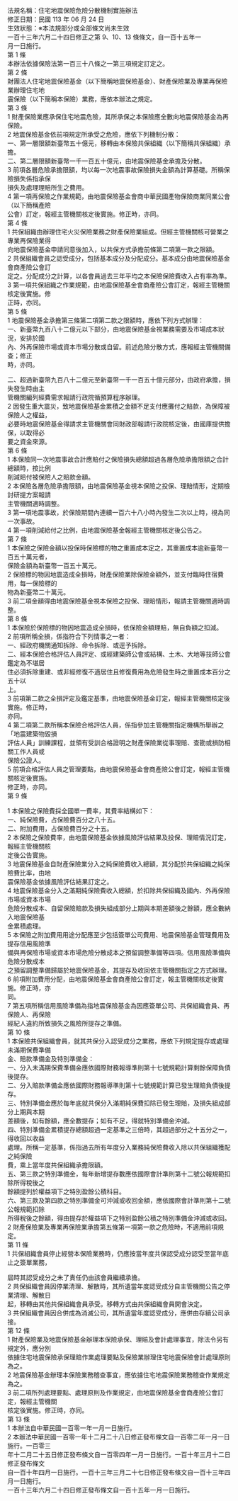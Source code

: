 法規名稱：住宅地震保險危險分散機制實施辦法  
修正日期：民國 113 年 06 月 24 日  
生效狀態：※本法規部分或全部條文尚未生效  
一百十三年六月二十四日修正之第 9、10、13 條條文，自一百十五年一  
月一日施行。  
第 1 條  
本辦法依據保險法第一百三十八條之一第三項規定訂定之。  
第 2 條  
財團法人住宅地震保險基金（以下簡稱地震保險基金）、財產保險業及專業再保險業辦理住宅地  
震保險（以下簡稱本保險）業務，應依本辦法之規定。  
第 3 條  
1 財產保險業應承保住宅地震危險，其所承保之本保險應全數向地震保險基金為再保險。  
2 地震保險基金依前項規定所承受之危險，應依下列機制分散：  
一、第一層限額新臺幣五十億元，移轉由本保險共保組織（以下簡稱共保組織）承擔。  
二、第二層限額新臺幣一千一百五十億元，由地震保險基金承擔及分散。  
3 前項各層危險承擔限額，均以每一次地震事故保險損失金額為計算基礎。所稱保險損失係指承保  
損失及處理理賠所生之費用。  
4 第一項再保險之作業規範，由地震保險基金會商中華民國產物保險商業同業公會（以下簡稱產險  
公會）訂定，報經主管機關核定後實施。修正時，亦同。  
第 4 條  
1 共保組織由辦理住宅火災保險業務之財產保險業組成。但經主管機關核可營業之專業再保險業得  
向地震保險基金申請同意後加入，以共保方式承擔前條第二項第一款之限額。  
2 共保組織會員之認受成分，包括基本成分及分配成分。基本成分由地震保險基金會商產險公會訂  
定之。分配成分之計算，以各會員過去三年平均之本保險保險費收入占有率為準。  
3 第一項共保組織之作業規範，由地震保險基金會商產險公會訂定，報經主管機關核定後實施。修  
正時，亦同。  
第 5 條  
1 地震保險基金承擔第三條第二項第二款之限額時，應依下列方式辦理：  
一、新臺幣九百八十二億元以下部分，由地震保險基金視業務需要及市場成本狀況，安排於國  
內、外再保險市場或資本市場分散或自留。前述危險分散方式，應報經主管機關備查；修正  
時，亦同。  


二、超過新臺幣九百八十二億元至新臺幣一千一百五十億元部分，由政府承擔，損失發生時由主  
管機關編列經費需求報請行政院循預算程序辦理。  
2 因發生重大震災，致地震保險基金累積之金額不足支付應攤付之賠款，為保障被保險人之權益，  
必要時地震保險基金得請求主管機關會同財政部報請行政院核定後，由國庫提供擔保，以取得必  
要之資金來源。  
第 6 條  
1 本保險同一次地震事故合計應賠付之保險損失總額超過各層危險承擔限額之合計總額時，按比例  
削減賠付被保險人之賠款金額。  
2 本保險各層危險承擔限額，由地震保險基金視本保險之投保、理賠情形，定期檢討研提方案報請  
主管機關適時調整。  
3 第一項地震事故，於保險期間內連續一百六十八小時內發生二次以上時，視為同一次事故。  
4 第一項削減給付之比例，由地震保險基金報經主管機關核定後公告之。  
第 7 條  
1 本保險之保險金額以投保時保險標的物之重置成本定之，其重置成本逾新臺幣一百五十萬元者，  
保險金額為新臺幣一百五十萬元。  
2 保險標的物因地震造成全損時，財產保險業除保險金額外，並支付臨時住宿費用，每一保險標的  
物為新臺幣二十萬元。  
3 前二項金額得由地震保險基金視本保險之投保、理賠情形，報請主管機關適時調整。  
第 8 條  
1 本保險於保險標的物因地震造成全損時，依保險金額理賠，無自負額之扣減。  
2 前項所稱全損，係指符合下列情事之一者：  
一、經政府機關通知拆除、命令拆除、或逕予拆除。  
二、經本保險合格評估人員評定、或經建築師公會或結構、土木、大地等技師公會鑑定為不堪居  
住必須拆除重建、或非經修復不適居住且修復費用為危險發生時之重置成本百分之五十以  
上。  
3 前項第二款之全損評定及鑑定基準，由地震保險基金訂定，報經主管機關核定後實施。修正時，  
亦同。  
4 第二項第二款所稱本保險合格評估人員，係指參加主管機關指定機構所舉辦之「地震建築物毀損  
評估人員」訓練課程，並領有受訓合格證明之財產保險業從事理賠、查勘或損防相關工作人員或  
保險公證人。  
5 前項合格評估人員之管理要點，由地震保險基金會商產險公會訂定，報經主管機關核定後實施。  
修正時，亦同。  
第 9 條  


1 本保險之保險費採全國單一費率，其費率結構如下：  
一、純保險費，占保險費百分之八十五。  
二、附加費用，占保險費百分之十五。  
2 本保險之保險費率，由地震保險基金依據風險評估結果及投保、理賠情況訂定，報經主管機關核  
定後公告實施。  
3 地震保險基金自財產保險業分入之純保險費收入總額，其分配於共保組織之純保險費比率，由地  
震保險基金依據風險評估結果訂定之。  
4 地震保險基金分入之滿期純保險費收入總額，於扣除共保組織及國內、外再保險市場或資本市場  
危險分散成本、自留保險賠款及損失組成部分上期與本期差額後之餘額，應全數納入地震保險基  
金累積處理。  
5 本保險之附加費用用途分配應至少包括簽單公司費用、地震保險基金管理費用及提存信用風險準  
備與再保險市場或資本市場危險分散成本之預留調整準備等四項。信用風險準備與危險分散成本  
之預留調整準備歸屬於地震保險基金，其提存及收回依主管機關指定之方式辦理。  
6 前項附加費用分配，由地震保險基金會商產險公會訂定，報主管機關核定後實施。修正時，亦  
同。  
7 第五項所稱信用風險準備為指地震保險基金為因應簽單公司、共保組織會員、再保險人、再保險  
經紀人違約所致損失之風險所提存之準備。  
第 10 條  
1 本保險共保組織會員，就其共保分入認受成分之業務，應依下列規定提存或處理未滿期保費準備  
金、賠款準備金及特別準備金：  
一、分入未滿期保費準備金應依國際財務報導準則第十七號規範計算剩餘保障負債後提存。  
二、分入賠款準備金應依國際財務報導準則第十七號規範計算已發生理賠負債後提存。  
三、特別準備金應於每年底就共保分入滿期純保費扣除已發生理賠，及損失組成部分上期與本期  
差額後，如有餘額，應全數提存；如有不足，得就特別準備金沖減。  
四、特別準備金累積提存總額超過一定基準之三倍時，其超過部分之十五分之一，得收回以收益  
處理。所稱一定基準，係指過去所有年度分入業務純保險費收入除以共保組織獲配之純保險  
費，乘上當年度共保組織承擔限額。  
五、第三款之特別準備金，每年新增提存數應依國際會計準則第十二號公報規範扣除所得稅後之  
餘額提列於權益項下之特別盈餘公積科目。  
六、第三款及第四款之特別準備金可沖減或收回金額，應依國際會計準則第十二號公報規範扣除  
所得稅後之餘額，得由提存於權益項下之特別盈餘公積之特別準備金沖減或收回。  
2 財產保險業及專業再保險業承擔第五條第一項第一款之危險時，不適用前項規定。  
第 11 條  
1 共保組織會員停止經營本保險業務時，仍應按當年度共保認受成分認受至當年底止之簽單業務，  


屆時其認受成分之未了責任仍由該會員繼續承擔。  
2 共保組織會員因停業清理、解散時，其所遺當年度認受成分自主管機關公告之停業清理、解散日  
起，移轉由其他共保組織會員承受。移轉方式由共保組織會員開會決定。  
3 共保組織會員因合併成為消滅公司，其所遺當年度認受成分，應併由存續公司承接。  
第 12 條  
1 財產保險業及地震保險基金辦理本保險承保、理賠及會計處理事宜，除法令另有規定外，應分別  
依據住宅地震保險承保理賠作業處理要點及保險業辦理住宅地震保險會計處理原則為之。  
2 地震保險基金辦理本保險業務稽查事宜，應依據住宅地震保險業務稽查作業規定為之。  
3 前二項所列處理要點、處理原則及作業規定，由地震保險基金會商產險公會訂定，報經主管機關  
核定後實施。修正時，亦同。  
第 13 條  
1 本辦法自中華民國一百零一年一月一日施行。  
2 本辦法中華民國一百零一年十二月二十八日修正發布條文自一百零二年一月一日施行。一百零三  
年十二月二十五日修正發布條文自一百零四年一月一日施行。一百十年三月十二日修正發布條文  
自一百十年四月一日施行。一百十三年三月二十七日修正發布條文自一百十三年四月一日施行。  
一百十三年六月二十四日修正發布條文自一百十五年一月一日施行。  


